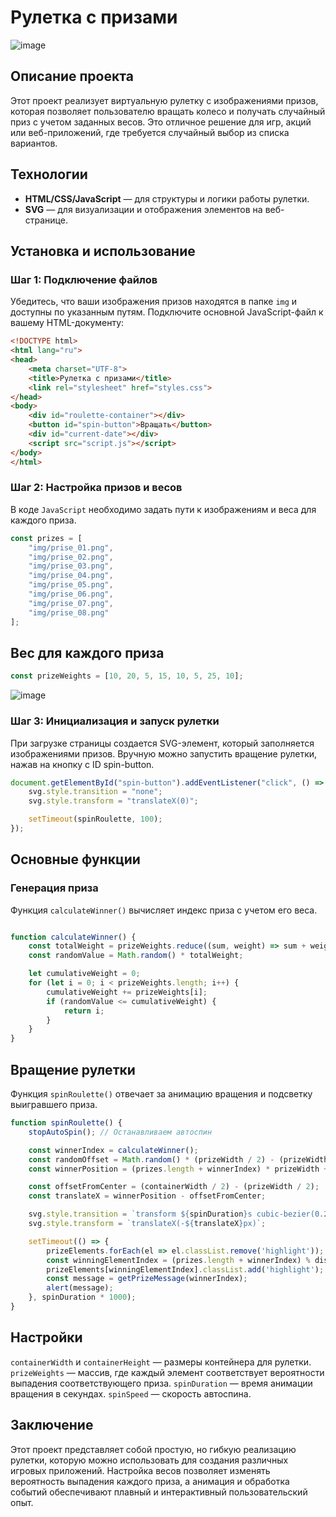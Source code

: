 # Рулетка с призами
![image](https://github.com/user-attachments/assets/ca0cb19d-b0bc-463d-8a63-0f08b17b2d68)

## Описание проекта

Этот проект реализует виртуальную рулетку с изображениями призов, которая позволяет пользователю вращать колесо и получать случайный приз с учетом заданных весов. Это отличное решение для игр, акций или веб-приложений, где требуется случайный выбор из списка вариантов.

## Технологии

- **HTML/CSS/JavaScript** — для структуры и логики работы рулетки.
- **SVG** — для визуализации и отображения элементов на веб-странице.

## Установка и использование

### Шаг 1: Подключение файлов

Убедитесь, что ваши изображения призов находятся в папке `img` и доступны по указанным путям. Подключите основной JavaScript-файл к вашему HTML-документу:

```html
<!DOCTYPE html>
<html lang="ru">
<head>
    <meta charset="UTF-8">
    <title>Рулетка с призами</title>
    <link rel="stylesheet" href="styles.css">
</head>
<body>
    <div id="roulette-container"></div>
    <button id="spin-button">Вращать</button>
    <div id="current-date"></div>
    <script src="script.js"></script>
</body>
</html>
```

### Шаг 2: Настройка призов и весов
В коде `JavaScript` необходимо задать пути к изображениям и веса для каждого приза.

```javascript
const prizes = [
    "img/prise_01.png",
    "img/prise_02.png",
    "img/prise_03.png",
    "img/prise_04.png",
    "img/prise_05.png",
    "img/prise_06.png",
    "img/prise_07.png",
    "img/prise_08.png"
];
```
## Вес для каждого приза
``` javascript
const prizeWeights = [10, 20, 5, 15, 10, 5, 25, 10];
```
![image](https://github.com/user-attachments/assets/ccbc7fb3-a9fc-457a-b968-3c5392794bc3)

### Шаг 3: Инициализация и запуск рулетки
При загрузке страницы создается SVG-элемент, который заполняется изображениями призов. Вручную можно запустить вращение рулетки, нажав на кнопку с ID spin-button.

``` javascript
document.getElementById("spin-button").addEventListener("click", () => {
    svg.style.transition = "none";
    svg.style.transform = "translateX(0)";

    setTimeout(spinRoulette, 100);
});
```

## Основные функции
### Генерация приза
Функция `calculateWinner()` вычисляет индекс приза с учетом его веса.

``` javascript

function calculateWinner() {
    const totalWeight = prizeWeights.reduce((sum, weight) => sum + weight, 0);
    const randomValue = Math.random() * totalWeight;

    let cumulativeWeight = 0;
    for (let i = 0; i < prizeWeights.length; i++) {
        cumulativeWeight += prizeWeights[i];
        if (randomValue <= cumulativeWeight) {
            return i;
        }
    }
}
```

## Вращение рулетки
Функция `spinRoulette()` отвечает за анимацию вращения и подсветку выигравшего приза.

```javascript
function spinRoulette() {
    stopAutoSpin(); // Останавливаем автоспин

    const winnerIndex = calculateWinner();
    const randomOffset = Math.random() * (prizeWidth / 2) - (prizeWidth / 4);
    const winnerPosition = (prizes.length + winnerIndex) * prizeWidth + randomOffset;

    const offsetFromCenter = (containerWidth / 2) - (prizeWidth / 2);
    const translateX = winnerPosition - offsetFromCenter;

    svg.style.transition = `transform ${spinDuration}s cubic-bezier(0.25, 0.1, 0.25, 1)`;
    svg.style.transform = `translateX(-${translateX}px)`;

    setTimeout(() => {
        prizeElements.forEach(el => el.classList.remove('highlight'));
        const winningElementIndex = (prizes.length + winnerIndex) % distributedPrizes.length;
        prizeElements[winningElementIndex].classList.add('highlight');
        const message = getPrizeMessage(winnerIndex);
        alert(message);
    }, spinDuration * 1000);
}
```

## Настройки
`containerWidth` и `containerHeight` — размеры контейнера для рулетки.
`prizeWeights` — массив, где каждый элемент соответствует вероятности выпадения соответствующего приза.
`spinDuration` — время анимации вращения в секундах.
`spinSpeed` — скорость автоспина.

## Заключение
Этот проект представляет собой простую, но гибкую реализацию рулетки, которую можно использовать для создания различных игровых приложений. Настройка весов позволяет изменять вероятность выпадения каждого приза, а анимация и обработка событий обеспечивают плавный и интерактивный пользовательский опыт.

